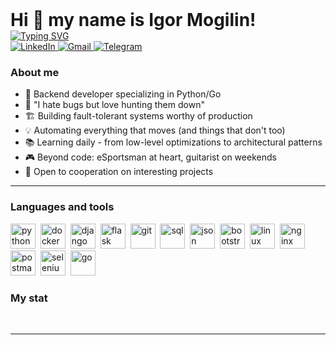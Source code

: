 <div id="header">
    <h1 style="margin: 0 auto;">Hi 👋 my name is Igor Mogilin!</h1>
    <a href="https://git.io/typing-svg" style="display: block; margin: 0 auto;">
        <img src="https://readme-typing-svg.demolab.com?font=Fira+Code&pause=1000&width=435&lines=Backend+developer+from+Moscow" alt="Typing SVG" style="display: block; margin: 0 auto;" />
    </a>
</div>

<div id="socials">
  <a href="https://www.linkedin.com/in/your-profile" target="_blank">
    <img src="https://img.shields.io/badge/LinkedIn-blue?style=for-the-badge&logo=linkedin&logoColor=white" alt="LinkedIn"/>
  </a>
  <a href="mailto:endless8space@gmail.com" target="_blank">
    <img src="https://img.shields.io/badge/Gmail-D14836?style=for-the-badge&logo=gmail&logoColor=white" alt="Gmail"/>
  </a>
  <a href="https://t.me/UltraBack" target="_blank">
    <img src="https://img.shields.io/badge/Telegram-2CA5E0?style=for-the-badge&logo=telegram&logoColor=white" alt="Telegram"/>
  </a>
</div>

### About me
- 🚀 Backend developer specializing in Python/Go
- 🔫 "I hate bugs but love hunting them down"
- 🏗️ Building fault-tolerant systems worthy of production
- 💡 Automating everything that moves (and things that don't too)
- 📚 Learning daily - from low-level optimizations to architectural patterns
- 🎮 Beyond code: eSportsman at heart, guitarist on weekends
- 🎯 Open to cooperation on interesting projects
---

### Languages and tools

<img src="https://cdn.jsdelivr.net/gh/devicons/devicon@latest/icons/python/python-original-wordmark.svg" title="python" width="40" height="40"/>&nbsp;
<img src="https://cdn.jsdelivr.net/gh/devicons/devicon@latest/icons/docker/docker-plain-wordmark.svg" title="docker" width="40" height="40"/>&nbsp;
<img src="https://cdn.jsdelivr.net/gh/devicons/devicon@latest/icons/django/django-plain-wordmark.svg" title="django" width="40" height="40"/>&nbsp;
<img src="https://cdn.jsdelivr.net/gh/devicons/devicon@latest/icons/flask/flask-original-wordmark.svg" title="flask" width="40" height="40"/>&nbsp;
<img src="https://cdn.jsdelivr.net/gh/devicons/devicon/icons/git/git-plain.svg" title="git" width="40" height="40"/>&nbsp;
<img src="https://cdn.jsdelivr.net/gh/devicons/devicon/icons/postgresql/postgresql-original.svg" title="sql" width="40" height="40"/>&nbsp;
<img src="https://cdn.jsdelivr.net/gh/devicons/devicon@latest/icons/json/json-plain.svg" title="json" width="40" height="40"/>&nbsp;
<img src="https://cdn.jsdelivr.net/gh/devicons/devicon/icons/bootstrap/bootstrap-plain.svg" title="bootstrap" width="40" height="40"/>&nbsp;
<img src="https://cdn.jsdelivr.net/gh/devicons/devicon@latest/icons/linux/linux-original.svg" title="linux" width="40" height="40"/>&nbsp;
<img src="https://cdn.jsdelivr.net/gh/devicons/devicon@latest/icons/nginx/nginx-original.svg" title="nginx" width="40" height="40"/>&nbsp;
<img src="https://cdn.jsdelivr.net/gh/devicons/devicon@latest/icons/postman/postman-original.svg" title="postman" width="40" height="40"/>&nbsp;
<img src="https://cdn.jsdelivr.net/gh/devicons/devicon@latest/icons/selenium/selenium-original.svg" title="selenium" width="40" height="40"/>&nbsp;
<img src="https://cdn.jsdelivr.net/gh/devicons/devicon@latest/icons/goland/goland-plain-wordmark.svg" title="go" width="40" height="40"/>&nbsp;

### My stat

<div id="stat" align="center">
    <img src="https://github-profile-summary-cards.vercel.app/api/cards/profile-details?username=vn7n24fzkq&theme=github_dark" alt=""/>
    <img src="https://github-profile-summary-cards.vercel.app/api/cards/most-commit-language?username=vn7n24fzkq&theme=github_dark" alt=""/>
     <img src="https://github-profile-summary-cards.vercel.app/api/cards/stats?username=vn7n24fzkq&theme=github_dark" alt=""/>
</div>

---

